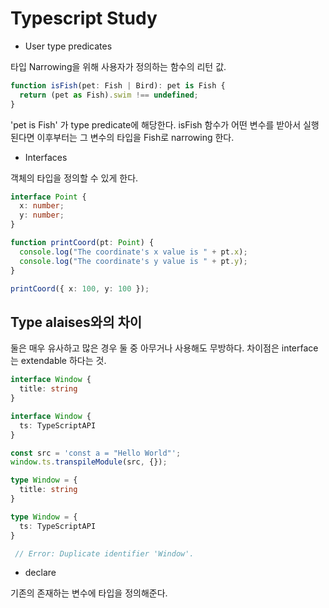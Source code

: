 # Typescript Study

- User type predicates

타입 Narrowing을 위해 사용자가 정의하는 함수의 리턴 값.
```ts
function isFish(pet: Fish | Bird): pet is Fish {
  return (pet as Fish).swim !== undefined;
}
```
'pet is Fish' 가 type predicate에 해당한다.
isFish 함수가 어떤 변수를 받아서 실행 된다면 이후부터는 그 변수의 타입을 Fish로 narrowing 한다.



- Interfaces

객체의 타입을 정의할 수 있게 한다.
```ts
interface Point {
  x: number;
  y: number;
}

function printCoord(pt: Point) {
  console.log("The coordinate's x value is " + pt.x);
  console.log("The coordinate's y value is " + pt.y);
}

printCoord({ x: 100, y: 100 });
```

## Type alaises와의 차이

둘은 매우 유사하고 많은 경우 둘 중 아무거나 사용해도 무방하다. 차이점은 interface는 extendable 하다는 것.
```ts
interface Window {
  title: string
}

interface Window {
  ts: TypeScriptAPI
}

const src = 'const a = "Hello World"';
window.ts.transpileModule(src, {});
```
```ts        
type Window = {
  title: string
}

type Window = {
  ts: TypeScriptAPI
}

 // Error: Duplicate identifier 'Window'.

```

- declare

기존의 존재하는 변수에 타입을 정의해준다.